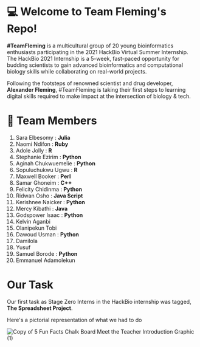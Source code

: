 # :computer: Welcome to Team Fleming's Repo! 

**#TeamFleming** is a multicultural group of 20 young bioinformatics enthusiasts participating in the 2021 HackBio Virtual Summer Internship. The HackBio 2021 Internship is a 5-week, fast-paced opportunity for budding scientists to gain advanced bioinformatics and computational biology skills while collaborating on real-world projects. 

Following the footsteps of renowned scientist and drug developer, **Alexander Fleming**, #TeamFleming is taking their first steps to learning digital skills required to make impact at the intersection of biology & tech.

# :couple: Team Members
1. Sara Elbesomy  : **Julia**
2. Naomi Ndifon   : **Ruby**
3. Adole Jolly    : **R**
4. Stephanie Ezirim : **Python**
5. Aginah Chukwuemelie : **Python**
6. Sopuluchukwu Ugwu   : **R**
7. Maxwell Booker      : **Perl**
8. Samar Ghoneim       : **C++**
9. Felicity Chidinma   : **Python**
10.  Ridwan Osho       : **Java Script**
11. Kerishnee Naicker  : **Python**
12. Mercy Kibathi      : **Java**
13. Godspower Isaac    : **Python**
14. Kelvin Aganbi 
15. Olanipekun Tobi 
16. Dawoud Usman       : **Python**
17. Damilola 
18. Yusuf 
19. Samuel Borode      : **Python**
20. Emmanuel Adamolekun 

# Our Task
Our first task as Stage Zero Interns in the HackBio internship was tagged, **The Spreadsheet Project**. 

Here's a pictorial representation of what we had to do

![Copy of 5 Fun Facts Chalk Board Meet the Teacher Introduction Graphic (1)](https://user-images.githubusercontent.com/88307038/128563508-0ba1b4fe-82c9-4f0a-827b-a07ba0443c59.png)




